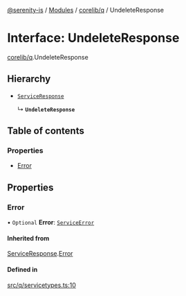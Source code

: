 [@serenity-is](../README.md) / [Modules](../modules.md) / [corelib/q](../modules/corelib_q.md) / UndeleteResponse

# Interface: UndeleteResponse

[corelib/q](../modules/corelib_q.md).UndeleteResponse

## Hierarchy

- [`ServiceResponse`](corelib_q.ServiceResponse.md)

  ↳ **`UndeleteResponse`**

## Table of contents

### Properties

- [Error](corelib_q.UndeleteResponse.md#error)

## Properties

### Error

• `Optional` **Error**: [`ServiceError`](corelib_q.ServiceError.md)

#### Inherited from

[ServiceResponse](corelib_q.ServiceResponse.md).[Error](corelib_q.ServiceResponse.md#error)

#### Defined in

[src/q/servicetypes.ts:10](https://github.com/serenity-is/serenity/blob/master/packages/corelib/src/q/servicetypes.ts#L10)
